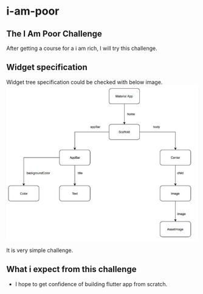 # i-am-poor

## The I Am Poor Challenge
After getting a course for a i am rich, I will try this challenge.

## Widget specification 
Widget tree specification could be checked with below image.
![widget_tree](./res/images/spec.JPG)

It is very simple challenge. 

## What i expect from this challenge
- I hope to get confidence of building flutter app from scratch.


